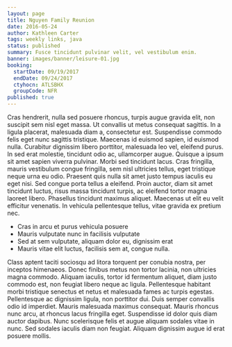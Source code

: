 ```yaml
---
layout: page
title: Nguyen Family Reunion
date: 2016-05-24
author: Kathleen Carter
tags: weekly links, java
status: published
summary: Fusce tincidunt pulvinar velit, vel vestibulum enim.
banner: images/banner/leisure-01.jpg
booking:
  startDate: 09/19/2017
  endDate: 09/24/2017
  ctyhocn: ATLSBHX
  groupCode: NFR
published: true
---
```

Cras hendrerit, nulla sed posuere rhoncus, turpis augue gravida elit, non suscipit sem nisl eget massa. Ut convallis ut metus consequat sagittis. In a ligula placerat, malesuada diam a, consectetur est. Suspendisse commodo felis eget nunc sagittis tristique. Maecenas id euismod sapien, id euismod nulla. Curabitur dignissim libero porttitor, malesuada leo vel, eleifend purus. In sed erat molestie, tincidunt odio ac, ullamcorper augue. Quisque a ipsum sit amet sapien viverra pulvinar. Morbi sed tincidunt lacus. Cras fringilla, mauris vestibulum congue fringilla, sem nisl ultricies tellus, eget tristique neque urna eu odio. Praesent quis nulla sit amet justo tempus iaculis eu eget nisi. Sed congue porta tellus a eleifend. Proin auctor, diam sit amet tincidunt luctus, risus massa tincidunt turpis, ac eleifend tortor magna laoreet libero. Phasellus tincidunt maximus aliquet. Maecenas ut elit eu velit efficitur venenatis. In vehicula pellentesque tellus, vitae gravida ex pretium nec.

* Cras in arcu et purus vehicula posuere
* Mauris vulputate nunc in facilisis vulputate
* Sed at sem vulputate, aliquam dolor eu, dignissim erat
* Mauris vitae elit luctus, facilisis sem at, congue nulla.

Class aptent taciti sociosqu ad litora torquent per conubia nostra, per inceptos himenaeos. Donec finibus metus non tortor lacinia, non ultricies magna commodo. Aliquam iaculis, tortor id fermentum aliquet, diam justo commodo est, non feugiat libero neque ac ligula. Pellentesque habitant morbi tristique senectus et netus et malesuada fames ac turpis egestas. Pellentesque ac dignissim ligula, non porttitor dui. Duis semper convallis odio id imperdiet. Mauris malesuada maximus consequat. Mauris rhoncus nunc arcu, at rhoncus lacus fringilla eget. Suspendisse id dolor quis diam auctor dapibus. Nunc scelerisque felis et augue aliquam sodales vitae in nunc. Sed sodales iaculis diam non feugiat. Aliquam dignissim augue id erat posuere mollis.
